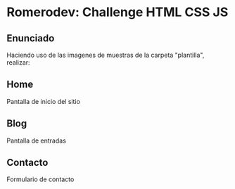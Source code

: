 # Romerodev: Challenge HTML CSS JS

## **Enunciado**
Haciendo uso de las imagenes de muestras de la carpeta "plantilla", realizar:

## Home
Pantalla de inicio del sitio

## Blog
Pantalla de entradas

## Contacto
Formulario de contacto